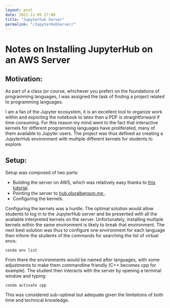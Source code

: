 ```yaml
---
layout: post
date: 2021-11-05 17:00
title: "Jupyterhub Server"
permalink: "/JupyterHubServer/"
---
```


# Notes on Installing JupyterHub on an AWS Server

## Motivation:
As part of a class (or course, whichever you prefer) on the foundations of programming languages, I was assigned the task of finding a project related to programming languages.

I am a fan of the Jupyter ecosystem, it is an excellent tool to organize work within and exporting the notebook to latex then a PDF is straightforward if time consuming. For this reason my mind went to the fact that interactive kernels for different programming languages have proliferated, many of them available to Jupyter users. The project was thus defined as creating a JupyterHub environment with multiple different kernels for students to explore.

## Setup:

Setup was composed of two parts: 
- Building the server on AWS, which was relatively easy thanks to <a href = "https://tljh.jupyter.org/en/latest/install/amazon.html">this tutorial</a>.
- Pointing the server to <a href = "https://hub.pluralbenson.me"> hub.pluralbenson.me </a>.
- Configuring the kernels.

Configuring the kernels was a hurdle. The optimal solution would allow students to log in to the JupyterHub server and be presented with all the available interpreted kernels on the server. Unfortunately, installing multiple kernels within the same environment is likely to break that environment. The next best solution was thus to configure one environment for each language then inform the students of the commands for searching the list of virtual envs:


<code>conda env list</code>

From there the environments would be named after languages, with some adjustments to make them commandline friendly (C++ becomes cpp for example). The student then interacts with the server by opening a terminal window and typing:

<code>conda activate cpp</code>

This was considered sub-optimal but adequate given the limitations of both time and technical knowledge. 
